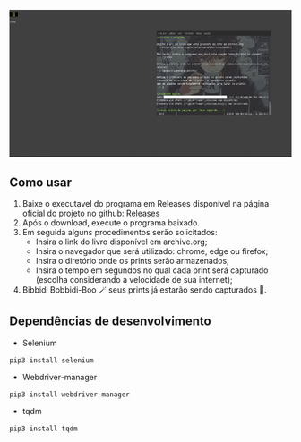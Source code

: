 ![gif screenshot](img/InShot_20240111_202634430.gif)

## Como usar

1. Baixe o executavel do programa em Releases disponível na página oficial do projeto no github: [Releases](https://github.com/GustavoOly/Archive.org-Books-Screenshots/releases/)
2. Após o download, execute o programa baixado. 
3. Em seguida alguns procedimentos serão solicitados:
   - Insira o link do livro disponível em archive.org;
   - Insira o navegador que será utilizado: chrome, edge ou firefox;
   - Insira o diretório onde os prints serão armazenados;
   - Insira o tempo em segundos no qual cada print será capturado (escolha considerando a velocidade de sua internet);
4. Bibbidi Bobbidi-Boo :magic_wand: seus prints já estarão sendo capturados :slightly_smiling_face:.

## Dependências de desenvolvimento

- Selenium

```shell
pip3 install selenium
```

- Webdriver-manager

```shell
pip3 install webdriver-manager
```

- tqdm

```shell
pip3 install tqdm
```